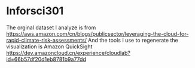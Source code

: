 # Inforsci301
The orginal dataset I analyze is from https://aws.amazon.com/cn/blogs/publicsector/leveraging-the-cloud-for-rapid-climate-risk-assessments/
And the tools I use to regenerate the visualization is Amazon QuickSight https://dev.amazoncloud.cn/experience/cloudlab?id=66b57df20d1eb8781b9a77dd
